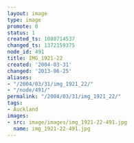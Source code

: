 ```yaml
---
layout: image
type: image
promote: 0
status: 1
created_ts: 1080714537
changed_ts: 1372159375
node_id: 491
title: IMG_1921-22
created: '2004-03-31'
changed: '2013-06-25'
aliases:
- "/2004/03/31/img_1921_22/"
- "/node/491/"
permalink: "/2004/03/31/img_1921_22/"
tags:
- Auckland
images:
- src: image/images/img_1921-22-491.jpg
  name: img_1921-22-491.jpg
---
```


